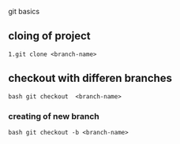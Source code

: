 git basics 


## cloing of project
`1.git clone <branch-name>`

## checkout with differen branches 
``bash git checkout  <branch-name> ``

### creating of new branch 
``bash git checkout -b <branch-name>``